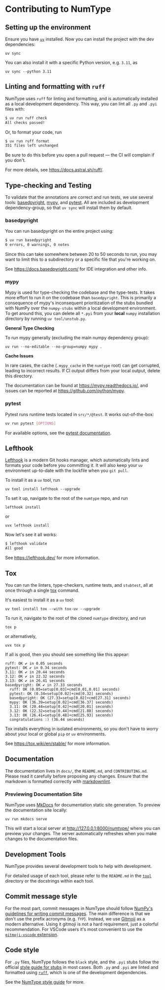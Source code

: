 # Contributing to NumType

## Setting up the environment

Ensure you have [`uv`](https://docs.astral.sh/uv/getting-started/installation/)
installed. Now you can install the project with the dev dependencies:

```shell
uv sync
```

You can also install it with a specific Python version, e.g. `3.11`, as

```shell
uv sync --python 3.11
```

## Linting and formatting with `ruff`

NumType uses `ruff` for linting and formatting, and is automatically installed
as a local development dependency. This way, you can lint all `.py` and `.pyi`
files with:

```bash
$ uv run ruff check
All checks passed!
```

Or, to format your code, run

```bash
$ uv run ruff format
351 files left unchanged
```

Be sure to do this before you open a pull request — the CI will complain
if you don't.

For more details, see <https://docs.astral.sh/ruff/>.

## Type-checking and Testing

To validate that the annotations are correct and run tests, we use several tools:
[basedpyright], [mypy], and [pytest]. All are included as development
dependency-group, so that `uv sync` will install them by default.

### basedpyright

You can run basedpyright on the entire project using:

```bash
$ uv run basedpyright
0 errors, 0 warnings, 0 notes
```

Since this can take somewhere between 20 to 50 seconds to run, you may want to
limit this to a subdirectory or a specific file that you're working on.

See <https://docs.basedpyright.com/> for IDE integration and other info.

### mypy

Mypy is used for type-checking the codebase and the type-tests. It takes more effort to run it on the codebase than `basedpyright`.
This is primarily a consequence of mypy's inconsequent prioritization of the stubs bundled
with NumPy over the `numpy-stubs` within a local development environment.
To get around this, you can delete all `*.pyi` from your **local** `numpy` installation directory by running `uv tool/unstub.py`.

**General Type Checking**

To run mypy generally (excluding the main numpy dependency group):

```shell
uv run --no-editable --no-group=numpy mypy .
```

**Cache Issues**

In rare cases, the cache (`.mypy_cache` in the `numtype` root) can get corrupted,
leading to incorrect results. If CI output differs from your local output, delete
this directory.

The documentation can be found at <https://mypy.readthedocs.io/>, and issues can
be reported at <https://github.com/python/mypy>.

### pytest

Pytest runs runtime tests located in `src/*/@test`. It works out-of-the-box:

```bash
uv run pytest [OPTIONS]
```

For available options, see the [pytest documentation](https://docs.pytest.org/en/stable/how-to/usage.html#args-from-file).

## Lefthook

[Lefthook] is a modern Git hooks manager, which automatically lints and formats
your code before you committing it. It will also keep your `uv` environment
up-to-date with the lockfile when you `git pull`.

To install it as a `uv` tool, run

```shell
uv tool install lefthook --upgrade
```

To set it up, navigate to the root of the `numtype` repo, and run

```shell
lefthook install
```

or

```shell
uvx lefthook install
```

Now let's see it all works:

```bash
$ lefthook validate
All good
```

See <https://lefthook.dev/> for more information.

## Tox

You can run the linters, type-checkers, runtime tests, and `stubtest`, all at
once through a single [tox] command.

It's easiest to install it as a `uv` tool:

```shell
uv tool install tox --with tox-uv --upgrade
```

To run it, navigate to the root of the cloned `numtype` directory, and run

```shell
tox p
```

or alternatively,

```shell
uvx tox p
```

If all is good, then you should see something like this appear:

```plaintext
ruff: OK ✔ in 0.05 seconds
pytest: OK ✔ in 0.34 seconds
3.11: OK ✔ in 20.44 seconds
3.12: OK ✔ in 22.32 seconds
3.13: OK ✔ in 26.41 seconds
basedpyright: OK ✔ in 27.33 seconds
  ruff: OK (0.05=setup[0.03]+cmd[0.01,0.01] seconds)
  pytest: OK (0.34=setup[0.02]+cmd[0.32] seconds)
  basedpyright: OK (27.33=setup[0.02]+cmd[27.31] seconds)
  mypy: OK (36.39=setup[0.02]+cmd[36.37] seconds)
  3.11: OK (20.44=setup[0.42]+cmd[20.01] seconds)
  3.12: OK (22.32=setup[0.44]+cmd[21.88] seconds)
  3.13: OK (26.41=setup[0.48]+cmd[25.93] seconds)
  congratulations :) (36.44 seconds)
```

Tox installs everything in isolated environments, so you don't have to worry
about your local or global `pip` or `uv` environments.

See <https://tox.wiki/en/stable/> for more information.

## Documentation

The documentation lives in `docs/`, the `README.md`, and `CONTRIBUTING.md`.
Please read it carefully before proposing any changes.
Ensure that the markdown is formatted correctly with [markdownlint].

### Previewing Documentation Site

NumType uses [MkDocs] for documentation static site generation. To preview the documentation site locally:

```shell
uv run mkdocs serve
```

This will start a local server at <http://127.0.0.1:8000/numtype/> where you can preview your changes.
The server automatically refreshes when you make changes to the documentation files.

## Development Tools

NumType provides several development tools to help with development.

For detailed usage of each tool, please refer to the `README.md`
in the [`tool`][tool-docs] directory or the docstrings within each tool.

## Commit message style

For the most part, commit messages in NumType should follow
[NumPy's guidelines for writing commit messages][numpy-commit-style].
The main difference is that we don't use the prefix acronyms (e.g. `TYP`).
Instead, we use [Gitmoji] as a modern alternative.
Using it gitmoji is not a hard requirement, just a colorful recommendation.
For VSCode users it's most convenient to use the
[`gitmoji-vscode` extension](https://github.com/seatonjiang/gitmoji-vscode).

## Code style

For `.py` files, NumType follows the `black` style, and the `.pyi` stubs follow
the official [style guide for stubs][stub-style] in most cases.
Both `.py` and `.pyi` are linted and formatted using [`ruff`][ruff], which is
one of the development dependencies.

See the [NumType style guide](style.md) for more.

[basedpyright]: https://github.com/detachhead/basedpyright
[gitmoji]: https://gitmoji.dev/
[lefthook]: https://lefthook.dev/
[markdownlint]: https://github.com/DavidAnson/markdownlint/tree/main
[mkdocs]: https://www.mkdocs.org/
[mypy]: https://github.com/python/mypy
[numpy-commit-style]: https://numpy.org/devdocs/dev/development_workflow.html#writing-the-commit-message
[pytest]: https://docs.pytest.org/en/latest/
[ruff]: https://docs.astral.sh/ruff/
[stub-style]: https://typing.python.org/en/latest/guides/writing_stubs.html#style-guide
[tool-docs]: https://github.com/numpy/numtype/tree/main/tool
[tox]: https://github.com/tox-dev/tox
